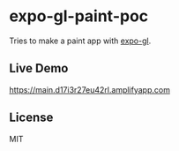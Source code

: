 # expo-gl-paint-poc

Tries to make a paint app with [expo-gl](https://docs.expo.dev/versions/latest/sdk/gl-view/).

## Live Demo

https://main.d17i3r27eu42rl.amplifyapp.com

## License

MIT
